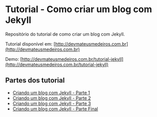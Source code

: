 # Tutorial - Como criar um blog com Jekyll
Repositório do tutorial de como criar um blog com Jekyll.

Tutorial disponível em: [http://devmateusmedeiros.com.br](http://devmateusmedeiros.com.br)

Demo: [http://devmateusmedeiros.com.br/tutorial-jekyll](http://devmateusmedeiros.com.br/tutorial-jekyll)

## Partes dos tutorial

- [Criando um blog com Jekyll - Parte 1](http://devmateusmedeiros.com.br/criando-um-blog-com-jekyll-parte-1/)
- [Criando um blog com Jekyll - Parte 2](http://devmateusmedeiros.com.br/criando-um-blog-com-jekyll-parte-2/)
- [Criando um blog com Jekyll - Parte 3](http://devmateusmedeiros.com.br/criando-um-blog-com-jekyll-parte-3/)
- [Criando um blog com Jekyll - Parte Final](http://devmateusmedeiros.com.br/criando-um-blog-com-jekyll-parte-final/)
